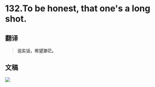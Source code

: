 # 132.To be honest, that one's a long shot.

## 翻译

> **说实话，希望渺茫。**

## 文稿

![](https://cdn.jsdelivr.net/gh/imtianx/speaking180/img/132.jpg)

